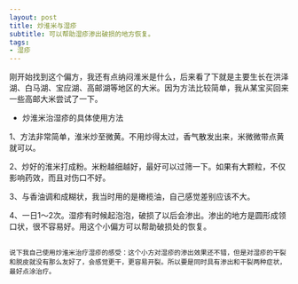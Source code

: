 ```yaml
---
layout: post
title: 炒淮米与湿疹 
subtitle: 可以帮助湿疹渗出破损的地方恢复。
tags:
- 湿疹
---
```


刚开始找到这个偏方，我还有点纳闷淮米是什么，后来看了下就是主要生长在洪泽湖、白马湖、宝应湖、高邮湖等地区的大米。因为方法比较简单，我从某宝买回来一些高邮大米尝试了一下。

- 炒淮米治湿疹的具体使用方法

1、方法非常简单，淮米炒至微黄。不用炒得太过，香气散发出来，米微微带点黄就可以。

2、炒好的淮米打成粉。米粉越细越好，最好可以过筛一下。如果有大颗粒，不仅影响药效，而且对伤口不好。

3、与香油调和成糊状，我当时用的是橄榄油，自己感觉差别应该不大。

4、一日1～2次。湿疹有时候起泡泡，破损了以后会渗出。渗出的地方是圆形成领口状，很不容易好。用这个小偏方可以帮助破损处的恢复。
```

说下我自己使用炒淮米治疗湿疹的感受：这个小方对湿疹的渗出效果还不错，但是对湿疹的干裂和脱皮就没有那么友好了，会感觉更干，更容易开裂。所以要是同时具有渗出和干裂两种症状，最好点涂治疗。

